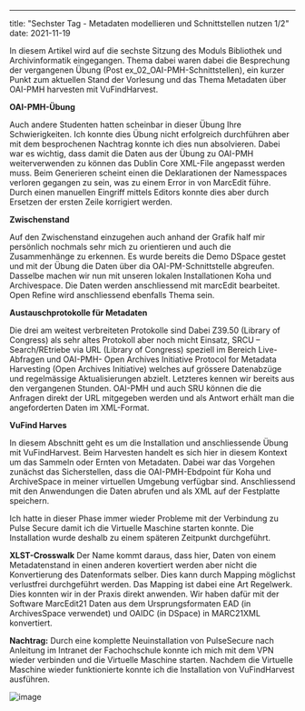 ---
title: "Sechster Tag - Metadaten modellieren und Schnittstellen nutzen 1/2"
date: 2021-11-19

In diesem Artikel wird auf die sechste Sitzung des Moduls Bibliothek und Archivinformatik eingegangen. Thema dabei waren dabei die Besprechung der vergangenen Übung (Post ex_02_OAI-PMH-Schnittstellen), ein kurzer Punkt zum aktuellen Stand der Vorlesung und das Thema Metadaten über OAI-PMH harvesten mit VuFindHarvest. 

**OAI-PMH-Übung**

Auch andere Studenten hatten scheinbar in dieser Übung Ihre Schwierigkeiten. Ich konnte dies Übung nicht erfolgreich durchführen aber mit dem besprochenen Nachtrag konnte ich dies nun absolvieren. Dabei war es wichtig, dass damit die Daten aus der Übung zu OAI-PMH weiterverwenden zu können das Dublin Core XML-File angepasst werden muss. Beim Generieren scheint einen die Deklarationen der Namesspaces verloren gegangen zu sein, was zu einem Error in von MarcEdit führe. Durch einen manuellen Eingriff mittels Editors konnte dies aber durch Ersetzen der ersten Zeile korrigiert werden.


**Zwischenstand**

Auf den Zwischenstand einzugehen auch anhand der Grafik half mir persönlich nochmals sehr mich zu orientieren und auch die Zusammenhänge zu erkennen. Es wurde bereits die Demo DSpace gestet und mit der Übung die Daten über dia OAI-PM-Schnittstelle abgreufen. Dasselbe machen wir nun mit unseren lokalen Installationen Koha und Archivespace. Die Daten werden anschliessend mit marcEdit bearbeitet. Open Refine wird anschliessend ebenfalls Thema sein. 

 


**Austauschprotokolle für Metadaten**

Die drei am weitest verbreiteten Protokolle sind Dabei Z39.50 (Library of Congress) als sehr altes Protokoll aber noch micht Einsatz, SRCU – Search/REtriebe via URL (Library of Congress) speziell im Bereich Live-Abfragen und OAI-PMH- Open Archives Initiative Protocol for Metadata Harvesting (Open Archives Initiative) welches auf grössere Datenabzüge und regelmässige Aktualisierungen abzielt. Letzteres kennen wir bereits aus den vergangenen Stunden. OAI-PMH und auch SRU können die die Anfragen direkt der URL mitgegeben werden und als Antwort erhält man die angeforderten Daten im XML-Format. 


**VuFind Harves**

In diesem Abschnitt geht es um die Installation und anschliessende Übung mit VuFindHarvest. Beim Harvesten handelt es sich hier in diesem Kontext um das Sammeln oder Ernten von Metadaten. Dabei war das Vorgehen zunächst das Sicherstellen, dass die OAI-PMH-Ebdpoint für Koha und ArchiveSpace in meiner virtuellen Umgebung verfügbar sind. Anschliessend mit den Anwendungen die Daten abrufen und als XML auf der Festplatte speichern. 

Ich hatte in dieser Phase immer wieder Probleme mit der Verbindung zu Pulse Secure damit ich die Virtuelle Maschine starten konnte. Die Installation wurde deshalb zu einem späteren Zeitpunkt durchgeführt.


**XLST-Crosswalk**
Der Name kommt daraus, dass hier, Daten von einem Metadatenstand in einen anderen kovertiert werden aber nicht die Konvertierung des Datenformats selber. Dies kann durch Mapping möglichst verlustfrei durchgeführt werden. Das Mapping ist dabei eine Art Regelwerk. Dies konnten wir in der Praxis direkt anwenden. 
Wir haben dafür mit der Software MarcEdit21 Daten aus dem Ursprungsformaten EAD (in ArchivesSpace verwendet) und OAIDC (in DSpace) in MARC21XML konvertiert.


**Nachtrag:**  Durch eine komplette Neuinstallation von PulseSecure nach Anleitung im Intranet der Fachochschule konnte ich mich mit dem VPN wieder verbinden und die Virtuelle Maschine starten. Nachdem die Virtuelle Maschine wieder funktionierte konnte ich die Installation von VuFindHarvest ausführen.

![image](https://user-images.githubusercontent.com/71718724/150863615-2f8befc2-fb0d-4557-a442-0388a5d32bce.png)






